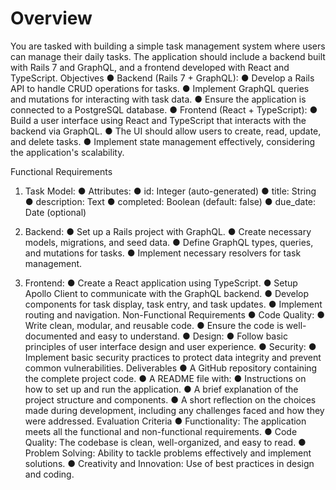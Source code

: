 # Overview

You are tasked with building a simple task management system where users can
manage their daily tasks. The application should include a backend built with Rails 7
and GraphQL, and a frontend developed with React and TypeScript.
Objectives
● Backend (Rails 7 + GraphQL):
● Develop a Rails API to handle CRUD operations for tasks.
● Implement GraphQL queries and mutations for interacting with task data.
● Ensure the application is connected to a PostgreSQL database.
● Frontend (React + TypeScript):
● Build a user interface using React and TypeScript that interacts with the
backend via GraphQL.
● The UI should allow users to create, read, update, and delete tasks.
● Implement state management effectively, considering the application's
scalability.

Functional Requirements

1. Task Model:
   ● Attributes:
   ● id: Integer (auto-generated)
   ● title: String
   ● description: Text
   ● completed: Boolean (default: false)
   ● due_date: Date (optional)

2. Backend:
   ● Set up a Rails project with GraphQL.
   ● Create necessary models, migrations, and seed data.
   ● Define GraphQL types, queries, and mutations for tasks.
   ● Implement necessary resolvers for task management.
3. Frontend:
   ● Create a React application using TypeScript.
   ● Setup Apollo Client to communicate with the GraphQL backend.
   ● Develop components for task display, task entry, and task updates.
   ● Implement routing and navigation.
   Non-Functional Requirements
   ● Code Quality:
   ● Write clean, modular, and reusable code.
   ● Ensure the code is well-documented and easy to understand.
   ● Design:
   ● Follow basic principles of user interface design and user experience.
   ● Security:
   ● Implement basic security practices to protect data integrity and prevent
   common vulnerabilities.
   Deliverables
   ● A GitHub repository containing the complete project code.
   ● A README file with:
   ● Instructions on how to set up and run the application.
   ● A brief explanation of the project structure and components.
   ● A short reflection on the choices made during development, including any
   challenges faced and how they were addressed.
   Evaluation Criteria
   ● Functionality: The application meets all the functional and non-functional
   requirements.
   ● Code Quality: The codebase is clean, well-organized, and easy to read.
   ● Problem Solving: Ability to tackle problems effectively and implement solutions.
   ● Creativity and Innovation: Use of best practices in design and coding.

